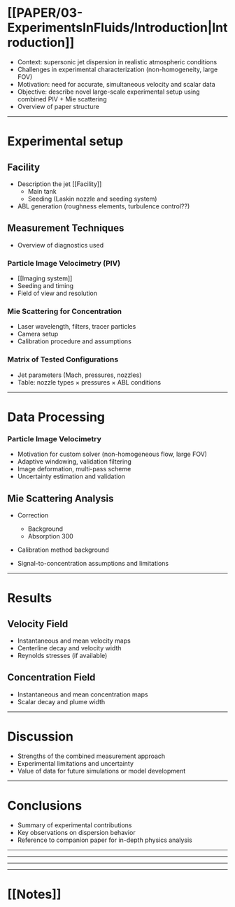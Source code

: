 # [[PAPER/03-ExperimentsInFluids/Introduction|Introduction]]

- Context: supersonic jet dispersion in realistic atmospheric conditions
- Challenges in experimental characterization (non-homogeneity, large FOV)
- Motivation: need for accurate, simultaneous velocity and scalar data
- Objective: describe novel large-scale experimental setup using combined PIV + Mie scattering
- Overview of paper structure

---
# Experimental setup
##  Facility

- Description the jet [[Facility]]
	- Main tank
	- Seeding (Laskin nozzle and seeding system) 
- ABL generation (roughness elements, turbulence control??)

## Measurement Techniques
- Overview of diagnostics used
### Particle Image Velocimetry (PIV)
- [[Imaging system]]
- Seeding and timing
- Field of view and resolution
### Mie Scattering for Concentration
- Laser wavelength, filters, tracer particles
- Camera setup
- Calibration procedure and assumptions
### Matrix of Tested Configurations
- Jet parameters (Mach, pressures, nozzles)
- Table: nozzle types × pressures × ABL conditions
---
# Data Processing

### Particle Image Velocimetry

- Motivation for custom solver (non-homogeneous flow, large FOV)
- Adaptive windowing, validation filtering
- Image deformation, multi-pass scheme
- Uncertainty estimation and validation
## Mie Scattering Analysis

- Correction
	- Background 
	- Absorption  300

- Calibration method background
 
- Signal-to-concentration assumptions and limitations

---

# Results

## Velocity Field

- Instantaneous and mean velocity maps
- Centerline decay and velocity width
- Reynolds stresses (if available)
## Concentration Field

- Instantaneous and mean concentration maps
- Scalar decay and plume width

---

# Discussion

- Strengths of the combined measurement approach
- Experimental limitations and uncertainty
- Value of data for future simulations or model development

---
# Conclusions

- Summary of experimental contributions
- Key observations on dispersion behavior
- Reference to companion paper for in-depth physics analysis
---
---
---
---
# [[Notes]]

